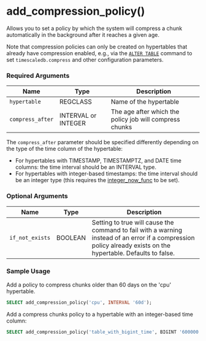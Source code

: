 # add_compression_policy() <tag type="community" content="community" /> 
Allows you to set a policy by which the system will compress a chunk
automatically in the background after it reaches a given age. 

Note that compression policies can only be created on hypertables that already
have compression enabled, e.g., via the [`ALTER TABLE`][compression_alter-table] command
to set `timescaledb.compress` and other configuration parameters.

### Required Arguments

|Name|Type|Description|
|---|---|---|
| `hypertable` |REGCLASS| Name of the hypertable|
| `compress_after` | INTERVAL or INTEGER | The age after which the policy job will compress chunks|

The `compress_after` parameter should be specified differently depending on the type of the time column of the hypertable:
- For hypertables with TIMESTAMP, TIMESTAMPTZ, and DATE time columns: the time interval should be an INTERVAL type.
- For hypertables with integer-based timestamps: the time interval should be an integer type (this requires
the [integer_now_func][set_integer_now_func] to be set).

### Optional Arguments

|Name|Type|Description|
|---|---|---|
| `if_not_exists` | BOOLEAN | Setting to true will cause the command to fail with a warning instead of an error if a compression policy already exists on the hypertable. Defaults to false.|

### Sample Usage 
Add a policy to compress chunks older than 60 days on the 'cpu' hypertable.

``` sql
SELECT add_compression_policy('cpu', INTERVAL '60d');
```

Add a compress chunks policy to a hypertable with an integer-based time column:

``` sql
SELECT add_compression_policy('table_with_bigint_time', BIGINT '600000');
```


[compression_alter-table]: /api/:currentVersion:/compression/alter_table_compression/
[set_integer_now_func]: /hypertable/set_integer_now_func